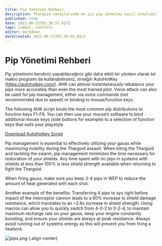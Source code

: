 ```yaml
---
title: Pip Yönetimi Rehberi
description: Thargoid savaşlarında en iyi pip yönetimi nasıl olmalıdır
published: true
date: 2021-06-21T02:36:57.627Z
tags: combat, controls
editor: markdown
dateCreated: 2021-06-21T02:36:55.841Z
---
```


# Pip Yönetimi Rehberi
Pip yönetimini kendiniz yapabileceğiniz gibi daha etkili bir yöntem olarak bir makro programı da kullanabilirsiniz, örneğin AutoHotKey (https://autohotkey.com/). AHK can almost instantaneously rebalance your pips more accurately than even the most trained pilot. Voice attack can also be used for pip management, either via voice commands (not recommended due to speed) or binding to mouse/function keys.

The following AHK script binds the most common pip distributions to function keys F1-F8. You can then use your mouse’s software to bind additional mouse keys (side buttons for example) to a selection of function keys that suits your playstyle.

[Download AutoHotkey Script](https://cdn.discordapp.com/attachments/641134486003777536/703747638062874634/AutoHotkey.ahk)

Pip management is essential to effectively utilizing your gauss while maximizing mobility during the Thargoid assault. When kiting the Thargoid and tackling the swarm, pip management minimizes the time necessary for restoration of your shields. Any time spent with no pips in systems with shields at less than 100% is less shield strength available when returning to fight the Thargoid.

When firing gauss, make sure you keep 3-4 pips in WEP to reduce the amount of heat generated with each shot.

Another example of the benefits: Transferring 4 pips to sys right before impact of the interceptor cannon leads to a 60% increase to shield damage resistance, which translates to an ~2.6x increase in shield strength. Using macros can allow you to quickly switch from 4-0-2 to 0-2-4, to maintain maximum recharge rate on your gauss, keep your engine constantly boosting, and ensure your shields are always at peak resistance. Always avoid running out of systems energy as this will prevent you from firing a heatsink.

![pips.png](/img/pips.png) {.align-center}
